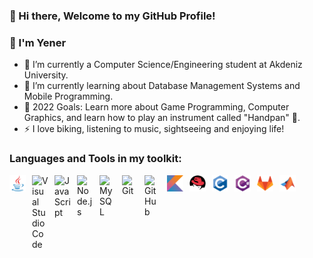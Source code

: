###  👋 Hi there, Welcome to my GitHub Profile! 
###  🌌 I'm Yener

- 🏫 I’m currently a Computer Science/Engineering student at Akdeniz University.
- 🌱 I’m currently learning about Database Management Systems and Mobile Programming.
- 🥅 2022 Goals: Learn more about Game Programming, Computer Graphics, and learn how to play an instrument called "Handpan" 🤞.
- ⚡ I love biking, listening to music, sightseeing and enjoying life!

### Languages and Tools in my toolkit:
<img align="left" alt="Java" width="26px" src="https://github.com/devicons/devicon/blob/v2.14.0/icons/java/java-original.svg" style="padding-right:10px;" />
<img align="left" alt="Visual Studio Code" width="26px" src="https://cdn.jsdelivr.net/gh/devicons/devicon/icons/vscode/vscode-original.svg" style="padding-right:10px;" />
<img align="left" alt="JavaScript" width="26px" src="https://cdn.jsdelivr.net/gh/devicons/devicon/icons/javascript/javascript-original.svg" style="padding-right:10px;" />
<img align="left" alt="Node.js" width="26px" src="https://cdn.jsdelivr.net/gh/devicons/devicon/icons/nodejs/nodejs-original.svg" style="padding-right:10px;" />
<img align="left" alt="MySQL" width="26px" src="https://cdn.jsdelivr.net/gh/devicons/devicon/icons/mysql/mysql-original.svg" style="padding-right:10px;" />
<img align="left" alt="Git" width="26px" src="https://cdn.jsdelivr.net/gh/devicons/devicon/icons/git/git-original.svg" style="padding-right:10px;" />
<img align="left" alt="GitHub" width="26px" src="https://user-images.githubusercontent.com/3369400/139447912-e0f43f33-6d9f-45f8-be46-2df5bbc91289.png" style="padding-right:10px;" />
<img align="left" alt="Kotlin" width="26px" src="https://github.com/devicons/devicon/blob/v2.14.0/icons/kotlin/kotlin-original.svg" style="padding-right:10px;" />
<img align="left" alt="RedHat" width="26px" src="https://github.com/devicons/devicon/blob/v2.14.0/icons/redhat/redhat-original.svg" style="padding-right:10px;" />
<img align="left" alt="C" width="26px" src="https://github.com/devicons/devicon/blob/v2.14.0/icons/c/c-original.svg" style="padding-right:10px;" />
<img align="left" alt="C#" width="26px" src="https://github.com/devicons/devicon/blob/v2.14.0/icons/csharp/csharp-original.svg" style="padding-right:10px;" />
<img align="left" alt="GitLab" width="26px" src="https://github.com/devicons/devicon/blob/v2.14.0/icons/gitlab/gitlab-original.svg" style="padding-right:10px;" />
<img align="left" alt="MATLAB" width="26px" src="https://github.com/devicons/devicon/blob/v2.14.0/icons/matlab/matlab-original.svg" style="padding-right:10px;" />
